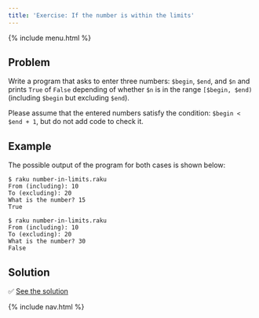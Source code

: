 ```yaml
---
title: 'Exercise: If the number is within the limits'
---
```


{% include menu.html %}

## Problem

Write a program that asks to enter three numbers: `$begin`, `$end`, and `$n` and prints `True` of `False` depending of whether `$n` is in the range `[$begin, $end)` (including `$begin` but excluding `$end`).

Please assume that the entered numbers satisfy the condition: `$begin < $end + 1`, but do not add code to check it.

## Example

The possible output of the program for both cases is shown below:

```console
$ raku number-in-limits.raku
From (including): 10
To (excluding): 20
What is the number? 15
True

$ raku number-in-limits.raku
From (including): 10
To (excluding): 20
What is the number? 30
False
```

## Solution

✅ [See the solution](solution)

{% include nav.html %}
